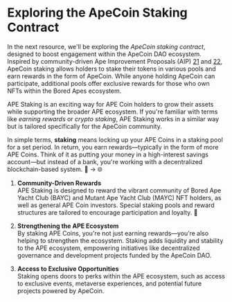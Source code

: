 # Exploring the ApeCoin Staking Contract
In the next resource, we'll be exploring the *ApeCoin staking contract*, designed to boost engagement within the ApeCoin DAO ecosystem. Inspired by community-driven Ape Improvement Proposals (AIP) [21](https://forum.apecoin.com/t/aip-21-staking-process-with-caps-1x-drop-process/5074) and [22](https://forum.apecoin.com/t/aip-22-staking-pool-allocation-reloaded-ecosystem-fund-allocation/5071), ApeCoin staking allows holders to stake their tokens in various pools and earn rewards in the form of ApeCoin. While anyone holding ApeCoin can participate, additional pools offer exclusive rewards for those who own NFTs within the Bored Apes ecosystem.


APE Staking is an exciting way for APE Coin holders to grow their assets while supporting the broader APE ecosystem. If you're familiar with terms like *earning rewards* or *crypto staking*, APE Staking works in a similar way but is tailored specifically for the ApeCoin community.  

In simple terms, **staking** means locking up your APE Coins in a staking pool for a set period. In return, you earn rewards—typically in the form of more APE Coins. Think of it as putting your money in a high-interest savings account—but instead of a bank, you're working with a decentralized blockchain-based system. 🏦 → 🌐  

1. **Community-Driven Rewards**  
   APE Staking is designed to reward the vibrant community of Bored Ape Yacht Club (BAYC) and Mutant Ape Yacht Club (MAYC) NFT holders, as well as general APE Coin investors. Special staking pools and reward structures are tailored to encourage participation and loyalty. 🐒  

2. **Strengthening the APE Ecosystem**  
   By staking APE Coins, you're not just earning rewards—you’re also helping to strengthen the ecosystem. Staking adds liquidity and stability to the APE ecosystem, empowering initiatives like decentralized governance and development projects funded by the ApeCoin DAO.  

3. **Access to Exclusive Opportunities**  
   Staking opens doors to perks within the APE ecosystem, such as access to exclusive events, metaverse experiences, and potential future projects powered by ApeCoin.  